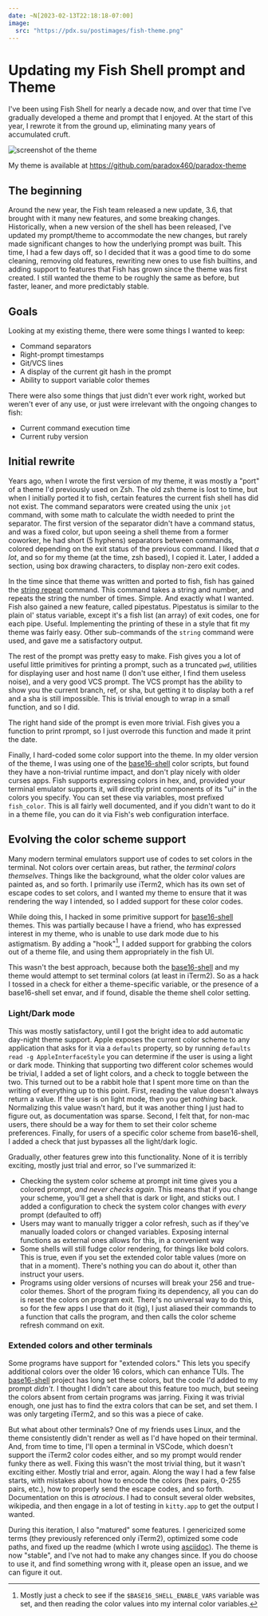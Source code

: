 ```yaml
---
date: ~N[2023-02-13T22:18:18-07:00]
image:
  src: "https://pdx.su/postimages/fish-theme.png"
---
```


# Updating my Fish Shell prompt and Theme

I've been using Fish Shell for nearly a decade now, and over that time I've gradually developed a theme and prompt that I enjoyed. At the start of this year, I rewrote it from the ground up, eliminating many years of accumulated cruft.

![screenshot of the theme](/postimages/fish-theme.png)

<md-note icon='️🖼'>

My theme is available at https://github.com/paradox460/paradox-theme

</md-note>

## The beginning

Around the new year, the Fish team released a new update, 3.6, that brought with it many new features, and some breaking changes. Historically, when a new version of the shell has been released, I've updated my prompt/theme to accommodate the new changes, but rarely made significant changes to how the underlying prompt was built. This time, I had a few days off, so I decided that it was a good time to do some cleaning, removing old features, rewriting new ones to use fish builtins, and adding support to features that Fish has grown since the theme was first created. I still wanted the theme to be roughly the same as before, but faster, leaner, and more predictably stable.

## Goals

Looking at my existing theme, there were some things I wanted to keep:

+ Command separators
+ Right-prompt timestamps
+ Git/VCS lines
+ A display of the current git hash in the prompt
+ Ability to support variable color themes

There were also some things that just didn't ever work right, worked but weren't ever of any use, or just were irrelevant with the ongoing changes to fish:

+ Current command execution time
+ Current ruby version

## Initial rewrite
Years ago, when I wrote the first version of my theme, it was mostly a "port" of a theme I'd previously used on Zsh. The old zsh theme is lost to time, but when I initially ported it to fish, certain features the current fish shell has did not exist. The command separators were created using the unix `jot` command, with some math to calculate the width needed to print the separator. The first version of the separator didn't have a command status, and was a fixed color, but upon seeing a shell theme from a former coworker, he had short (5 hyphens) separators between commands, colored depending on the exit status of the previous command. I liked that _a lot_, and so for my theme (at the time, zsh based), I copied it. Later, I added a section, using box drawing characters, to display non-zero exit codes.

In the time since that theme was written and ported to fish, fish has gained the [string repeat](https://fishshell.com/docs/current/cmds/string.html#repeat-subcommand) command. This command takes a string and number, and repeats the string the number of times. Simple. And exactly what I wanted. Fish also gained a new feature, called pipestatus. Pipestatus is similar to the plain ol' status variable, except it's a fish list (an array) of exit codes, one for each pipe. Useful. Implementing the printing of these in a style that fit my theme was fairly easy. Other sub-commands of the `string` command were used, and gave me a satisfactory output.

The rest of the prompt was pretty easy to make. Fish gives you a lot of useful little primitives for printing a prompt, such as a truncated `pwd`, utilities for displaying user and host name (I don't use either, I find them useless noise), and a very good VCS prompt. The VCS prompt has the ability to show you the current branch, ref, or sha, but getting it to display both a ref and a sha is still impossible. This is trivial enough to wrap in a small function, and so I did.

The right hand side of the prompt is even more trivial. Fish gives you a function to print rprompt, so I just overrode this function and made it print the date.

Finally, I hard-coded some color support into the theme. In my older version of the theme, I was using one of the [base16-shell][] color scripts, but found they have a non-trivial runtime impact, and don't play nicely with older curses apps. Fish supports expressing colors in hex, and, provided your terminal emulator supports it, will directly print components of its "ui" in the colors you specify. You can set these via variables, most prefixed `fish_color`. This is all fairly well documented, and if you didn't want to do it in a theme file, you can do it via Fish's web configuration interface.

## Evolving the color scheme support

Many modern terminal emulators support use of codes to set colors in the terminal. Not colors over certain areas, but rather, the _terminal colors themselves_. Things like the background, what the older color values are painted as, and so forth. I primarily use iTerm2, which has its own set of escape codes to set colors, and I wanted my theme to ensure that it was rendering the way I intended, so I added support for these color codes.

While doing this, I hacked in some primitive support for [base16-shell][] themes. This was partially because I have a friend, who has expressed interest in my theme, who is unable to use dark mode due to his astigmatism. By adding a "hook"[^hook], I added support for grabbing the colors out of a theme file, and using them appropriately in the fish UI.

This wasn't the best approach, because both the [base16-shell][] and my theme would attempt to set terminal colors (at least in iTerm2). So as a hack I tossed in a check for either a theme-specific variable, or the presence of a base16-shell set envar, and if found, disable the theme shell color setting.

### Light/Dark mode

This was mostly satisfactory, until I got the bright idea to add automatic day-night theme support. Apple exposes the current color scheme to any application that asks for it via a `defaults` property, so by running `defaults read -g AppleInterfaceStyle` you can determine if the user is using a light or dark mode. Thinking that supporting two different color schemes would be trivial, I added a set of light colors, and a check to toggle between the two. This turned out to be a rabbit hole that I spent more time on than the writing of everything up to this point.
First, reading the value doesn't always return a value. If the user is on light mode, then you get _nothing_ back. Normalizing this value wasn't hard, but it was another thing I just had to figure out, as documentation was sparse.
Second, I felt that, for non-mac users, there should be a way for them to set their color scheme preferences.
Finally, for users of a specific color scheme from base16-shell, I added a check that just bypasses all the light/dark logic.

Gradually, other features grew into this functionality. None of it is terribly exciting, mostly just trial and error, so I've summarized it:

+ Checking the system color scheme at prompt init time gives you a colored prompt, _and never checks again_. This means that if you change your scheme, you'll get a shell that is dark or light, and sticks out. I added a configuration to check the system color changes with _every_ prompt (defaulted to off)
+ Users may want to manually trigger a color refresh, such as if they've manually loaded colors or changed variables. Exposing internal functions as external ones allows for this, in a convenient way
+ Some shells will still fudge color rendering, for things like bold colors. This is true, even if you set the extended color table values (more on that in a moment). There's nothing you can do about it, other than instruct your users.
+ Programs using older versions of ncurses will break your 256 and true-color themes. Short of the program fixing its dependency, all you can do is reset the colors on program exit. There's no universal way to do this, so for the few apps I use that do it (tig), I just aliased their commands to a function that calls the program, and then calls the color scheme refresh command on exit.

### Extended colors and other terminals

Some programs have support for "extended colors." This lets you specify additional colors over the older 16 colors, which can enhance TUIs. The [base16-shell][] project has long set these colors, but the code I'd added to my prompt _didn't_. I thought I didn't care about this feature too much, but seeing the colors absent from certain programs was jarring. Fixing it was trivial enough, one just has to find the extra colors that can be set, and set them. I was only targeting iTerm2, and so this was a piece of cake.

But what about other terminals? One of my friends uses Linux, and the theme consistently didn't render as well as I'd have hoped on their terminal. And, from time to time, I'll open a terminal in VSCode, which doesn't support the iTerm2 color codes either, and so my prompt would render funky there as well. Fixing this wasn't the most trivial thing, but it wasn't exciting either. Mostly trial and error, again. Along the way I had a few false starts, with mistakes about how to encode the colors (hex pairs, 0-255 pairs, etc.), how to properly send the escape codes, and so forth. Documentation on this is _atrocious_. I had to consult several older websites, wikipedia, and then engage in a lot of testing in `kitty.app` to get the output I wanted.

During this iteration, I also "matured" some features. I genericized some terms (they previously referenced only iTerm2), optimized some code paths, and fixed up the readme (which I wrote using [asciidoc](/blog/2023-02-05-asciidoc-and-markdown)). The theme is now "stable", and I've not had to make any changes since. If you do choose to use it, and find something wrong with it, please open an issue, and we can figure it out.

[base16-shell]: https://github.com/tinted-theming/base16-shell

[^hook]: Mostly just a check to see if the `$BASE16_SHELL_ENABLE_VARS` variable was set, and then reading the color values into my internal color variables.
